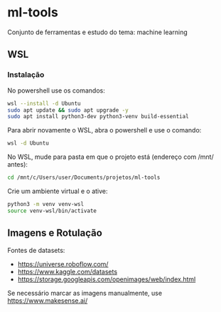 ﻿# ml-tools

Conjunto de ferramentas e estudo do tema: machine learning

## WSL

### Instalação

No powershell use os comandos:

```bash
wsl --install -d Ubuntu
sudo apt update && sudo apt upgrade -y
sudo apt install python3-dev python3-venv build-essential
```

Para abrir novamente o WSL, abra o powershell e use o comando:

```bash
wsl -d Ubuntu
```

No WSL, mude para pasta em que o projeto está (endereço com /mnt/ antes):

```bash
cd /mnt/c/Users/user/Documents/projetos/ml-tools
```

Crie um ambiente virtual e o ative:

```bash
python3 -m venv venv-wsl
source venv-wsl/bin/activate
```

## Imagens e Rotulação

Fontes de datasets:
- https://universe.roboflow.com/
- https://www.kaggle.com/datasets
- https://storage.googleapis.com/openimages/web/index.html

Se necessário marcar as imagens manualmente, use https://www.makesense.ai/